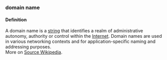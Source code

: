 ### domain name

<h4>Definition</h4><p>A domain name is a <a href="https://en.wikipedia.org/wiki/String_(computer_science)">string</a> that identifies a realm of administrative autonomy, authority or control within the <a href="https://en.wikipedia.org/wiki/Internet">Internet</a>. Domain names are used in various networking contexts and for application-specific naming and addressing purposes.<br>More on <a href="https://en.wikipedia.org/wiki/Domain_name">Source Wikipedia</a>.</p>